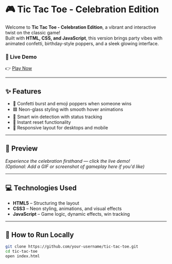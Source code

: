 # 🎮 Tic Tac Toe - Celebration Edition

Welcome to **Tic Tac Toe - Celebration Edition**, a vibrant and interactive twist on the classic game!  
Built with **HTML, CSS, and JavaScript**, this version brings party vibes with animated confetti, birthday-style poppers, and a sleek glowing interface.

### 🔗 Live Demo
👉 [Play Now](https://tic-tac-toe-mu-lovat-28.vercel.app/)

---

## ✨ Features
- 🎉 Confetti burst and emoji poppers when someone wins
- 🟦 Neon-glass styling with smooth hover animations
- 🧠 Smart win detection with status tracking
- 🔁 Instant reset functionality
- 📱 Responsive layout for desktops and mobile

---

## 📸 Preview
_Experience the celebration firsthand — click the live demo!_  
*(Optional: Add a GIF or screenshot of gameplay here if you'd like)*

---

## 💻 Technologies Used
- **HTML5** – Structuring the layout
- **CSS3** – Neon styling, animations, and visual effects
- **JavaScript** – Game logic, dynamic effects, win tracking

---

## 🚀 How to Run Locally
```bash
git clone https://github.com/your-username/tic-tac-toe.git
cd tic-tac-toe
open index.html
